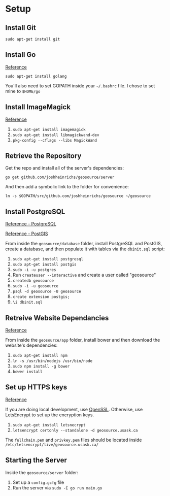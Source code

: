 # Setup

## Install Git

```
sudo apt-get install git
```

## Install Go

[Reference](https://golang.org/doc/install)

```
sudo apt-get install golang
```
You'll also need to set GOPATH inside your `~/.bashrc` file. I chose to set mine to `$HOME/go`

## Install ImageMagick

[Reference](https://github.com/gographics/imagick)

1. `sudo apt-get install imagemagick`
2. `sudo apt-get install libmagickwand-dev`
3. `pkg-config --cflags --libs MagickWand`

## Retrieve the Repository

Get the repo and install all of the server's dependencies: 

```
go get github.com/joshheinrichs/geosource/server
```

And then add a symbolic link to the folder for convenience:
```
ln -s $GOPATH/src/github.com/joshheinrichs/geosource ~/geosource
```

## Install PostgreSQL

[Reference - PostgreSQL](https://www.digitalocean.com/community/tutorials/how-to-install-and-use-postgresql-on-ubuntu-14-04)

[Reference - PostGIS](http://postgis.net/install/)

From inside the `geosource/database` folder, install PostgreSQL and PostGIS, create a database, and then populate it with tables via the `dbinit.sql` script:

1. `sudo apt-get install postgresql`
2. `sudo apt-get install postgis`
3. `sudo -i -u postgres`
4. Run `createuser --interactive` and create a user called "geosource"
5. `createdb geosource`
6. `sudo -i -u geosource`
4. `psql -d geosource -U geosource`
5. `create extension postgis;`
6. `\i dbinit.sql`

## Retreive Website Dependancies

[Reference](http://bower.io/)

From inside the `geosource/app` folder, install bower and then download the website's dependencies:

1. `sudo apt-get install npm`
2. `ln -s /usr/bin/nodejs /usr/bin/node`
3. `sudo npm install -g bower`
4. `bower install`

## Set up HTTPS keys

[Reference](https://letsencrypt.org/getting-started/)

If you are doing local development, use [OpenSSL](https://www.openssl.org/). Otherwise, use LetsEncrypt to set up the encryption keys.

1. `sudo apt-get install letsnecrypt`
2. `letsencrypt certonly --standalone -d geosource.usask.ca`

The `fullchain.pem` and `privkey.pem` files should be located inside `/etc/letsencrypt/live/geosource.usask.ca/`

## Starting the Server

Inside the `geosource/server` folder:

1. Set up a `config.gcfg` file
2. Run the server via `sudo -E go run main.go`
